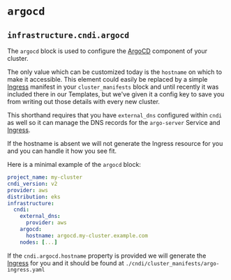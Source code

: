 # `argocd`

## `infrastructure.cndi.argocd`

The `argocd` block is used to configure the
[ArgoCD](https://argoproj.github.io/argo-cd/) component of your cluster.

The only value which can be customized today is the `hostname` on which to make
it accessible. This element could easily be replaced by a simple
[Ingress](https://kubernetes.io/docs/concepts/services-networking/ingress/)
manifest in your `cluster_manifests` block and until recently it was included
there in our Templates, but we've given it a config key to save you from writing
out those details with every new cluster.

This shorthand requires that you have `external_dns` configured within `cndi` as
well so it can manage the DNS records for the `argo-server` Service and
[Ingress](https://kubernetes.io/docs/concepts/services-networking/ingress/).

If the hostname is absent we will not generate the Ingress resource for you and
you can handle it how you see fit.

Here is a minimal example of the `argocd` block:

```yaml
project_name: my-cluster
cndi_version: v2
provider: aws
distribution: eks
infrastructure:
  cndi:
    external_dns:
      provider: aws
    argocd:
      hostname: argocd.my-cluster.example.com
    nodes: [...]
```

If the `cndi.argocd.hostname` property is provided we will generate the
[Ingress](https://kubernetes.io/docs/concepts/services-networking/ingress/) for
you and it should be found at `./cndi/cluster_manifests/argo-ingress.yaml`
